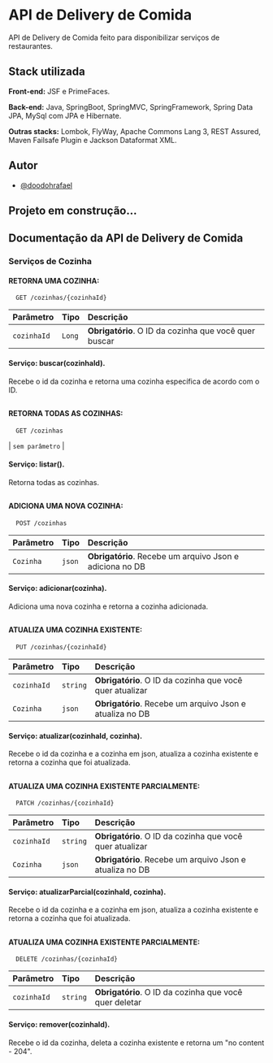 
# API de Delivery de Comida

API de Delivery de Comida feito para disponibilizar serviços de restaurantes.

## Stack utilizada

**Front-end:** JSF e PrimeFaces.

**Back-end:** Java, SpringBoot, SpringMVC, SpringFramework, Spring Data JPA, MySql com JPA e Hibernate.

**Outras stacks:** Lombok, FlyWay, Apache Commons Lang 3, REST Assured, Maven Failsafe Plugin e Jackson Dataformat XML.


## Autor

- [@doodohrafael](https://www.github.com/doodohrafael)


## Projeto em construção...
## Documentação da API de Delivery de Comida

### Serviços de Cozinha

#### RETORNA UMA COZINHA:

```http
  GET /cozinhas/{cozinhaId}
```

| Parâmetro   | Tipo       | Descrição                                   |
| :---------- | :--------- | :------------------------------------------ |
| `cozinhaId`      | `Long` | **Obrigatório**. O ID da cozinha que você quer buscar |

#### Serviço: buscar(cozinhaId).

Recebe o id da cozinha e retorna uma cozinha específica de acordo com o ID.


## 

#### RETORNA TODAS AS COZINHAS:

```http
  GET /cozinhas
```

| `sem parâmetro` |


#### Serviço: listar().

Retorna todas as cozinhas.


## 

#### ADICIONA UMA NOVA COZINHA:

```http
  POST /cozinhas
```

| Parâmetro   | Tipo  | Descrição                                   |
| :---------- | :--------- | :------------------------------------------ |
| `Cozinha`  | `json` | **Obrigatório**. Recebe um arquivo Json e adiciona no DB |

#### Serviço: adicionar(cozinha).

Adiciona uma nova cozinha e retorna a cozinha adicionada.


## 

#### ATUALIZA UMA COZINHA EXISTENTE:

```http
  PUT /cozinhas/{cozinhaId}
```

| Parâmetro   | Tipo       | Descrição                                   |
| :---------- | :--------- | :------------------------------------------ |
| `cozinhaId`      | `string` | **Obrigatório**. O ID da cozinha que você quer atualizar |
| `Cozinha`  | `json` | **Obrigatório**. Recebe um arquivo Json e atualiza no DB |

#### Serviço: atualizar(cozinhaId, cozinha).

Recebe o id da cozinha e a cozinha em json, atualiza a cozinha existente e retorna a cozinha que foi atualizada.


## 

#### ATUALIZA UMA COZINHA EXISTENTE PARCIALMENTE:

```http
  PATCH /cozinhas/{cozinhaId}
```

| Parâmetro   | Tipo       | Descrição                                   |
| :---------- | :--------- | :------------------------------------------ |
| `cozinhaId`      | `string` | **Obrigatório**. O ID da cozinha que você quer atualizar |
| `Cozinha`  | `json` | **Obrigatório**. Recebe um arquivo Json e atualiza no DB |

#### Serviço: atualizarParcial(cozinhaId, cozinha).

Recebe o id da cozinha e a cozinha em json, atualiza a cozinha existente e retorna a cozinha que foi atualizada.


## 

#### ATUALIZA UMA COZINHA EXISTENTE PARCIALMENTE:

```http
  DELETE /cozinhas/{cozinhaId}
```

| Parâmetro   | Tipo       | Descrição                                   |
| :---------- | :--------- | :------------------------------------------ |
| `cozinhaId`      | `string` | **Obrigatório**. O ID da cozinha que você quer deletar |

#### Serviço: remover(cozinhaId).

Recebe o id da cozinha, deleta a cozinha existente e retorna um "no content - 204".
